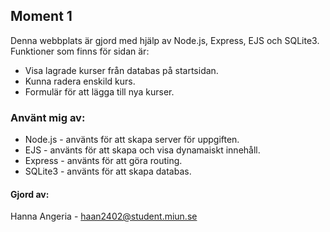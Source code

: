## Moment 1
Denna webbplats är gjord med hjälp av Node.js, Express, EJS och SQLite3.
Funktioner som finns för sidan är:
- Visa lagrade kurser från databas på startsidan.
- Kunna radera enskild kurs.
- Formulär för att lägga till nya kurser.

### Använt mig av:
- Node.js - använts för att skapa server för uppgiften.
- EJS - använts för att skapa och visa dynamaiskt innehåll.
- Express - använts för att göra routing.
- SQLite3 - använts för att skapa databas.

#### Gjord av:
Hanna Angeria - haan2402@student.miun.se